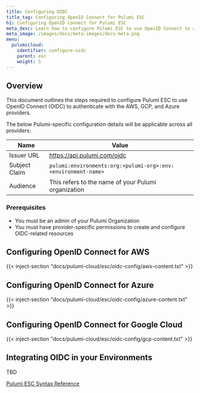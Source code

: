 ```yaml
---
title: Configuring OIDC
title_tag: Configuring OpenID Connect for Pulumi ESC
h1: Configuring OpenID Connect for Pulumi ESC
meta_desc: Learn how to configure Pulumi ESC to use OpenID Connect to authenticate to major cloud providers.
meta_image: /images/docs/meta-images/docs-meta.png
menu:
  pulumicloud:
    identifier: configure-oidc
    parent: esc
    weight: 5
---
```


## Overview

This document outlines the steps required to configure Pulumi ESC to use OpenID Connect (OIDC) to authenticate with the AWS, GCP, and Azure providers.

The below Pulumi-specific configuration details will be applicable across all providers:

| Name | Value |
|----------|----------|
| Issuer URL | https://api.pulumi.com/oidc   |
| Subject Claim | `pulumi:environments:org:<pulumi-org>:env:<environment-name>`   |
| Audience | This refers to the name of your Pulumi organization   |

### Prerequisites

- You must be an admin of your Pulumi Organization
- You must have provider-specific permissions to create and configure OIDC-related resources

## Configuring OpenID Connect for AWS

{{< inject-section "docs/pulumi-cloud/esc/oidc-config/aws-content.txt" >}}

## Configuring OpenID Connect for Azure

{{< inject-section "docs/pulumi-cloud/esc/oidc-config/azure-content.txt" >}}

## Configuring OpenID Connect for Google Cloud

{{< inject-section "docs/pulumi-cloud/esc/oidc-config/gcp-content.txt" >}}

## Integrating OIDC in your Environments

TBD

[Pulumi ESC Syntax Reference](/docs/pulumi-cloud/esc/reference/)
